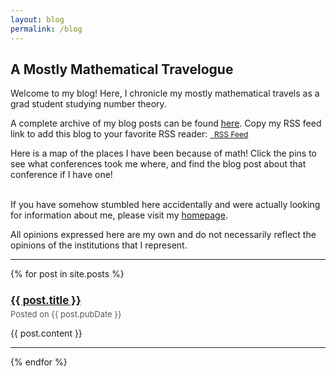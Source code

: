 ```yaml
---
layout: blog
permalink: /blog
---
```


## A Mostly Mathematical Travelogue

Welcome to my blog!  Here, I chronicle my mostly mathematical travels as a grad student studying number theory.  

A complete archive of my blog posts can be found [here](https://zporat.github.io/archive.html).  Copy my RSS feed link to add this blog to your favorite RSS reader: <a href="https://zporat.github.io/feed" class="button" style="font-size:12px;"><i class="fas fa-rss" aria-hidden="true"></i>&nbsp; RSS Feed</a>

Here is a map of the places I have been because of math!  Click the pins to see what conferences took me where, and find the blog post about that conference if I have one! 

<div id="map">
</div>
<script>
var map = L.map('map').setView([40, -96], 3.5);
L.tileLayer('https://basemaps.cartocdn.com/rastertiles/voyager/{z}/{x}/{y}{@2x}.png',{
tileSize: 512,
zoomOffset: -1,
minZoom: 1,
attribution: '&copy; <a href="https://www.openstreetmap.org/copyright">OpenStreetMap</a> Contributors | &copy; <a href="https://carto.com/attributions">CARTO</a>',
crossOrigin: true
}).addTo(map);

var marker = L.marker([42.38671656025372, -72.53139561620192]).addTo(map);
marker.bindPopup("<b>AMS Fall Eastern Sectional Meeting</b><br>University of Massachusetts, Amherst (2022)")

var marker = L.marker([41.813850048276755, -72.24530786395005]).addTo(map);
marker.bindPopup("<b>Connecticut Summer School in Number Theory Conference</b><br>University of Connecticut (2024, 2022, 2020)")

var marker = L.marker([42.81806585736163, -73.92945616036035]).addTo(map);
marker.bindPopup("<b>10th Annual Upstate Number Theory Conference </b><br>Union College (2021)")

var marker = L.marker([46.781893208622165, -71.27477458903167]).addTo(map);
marker.bindPopup("<b>Québec-Maine Number Theory Conference</b><br>Université Laval (2024) | <a href='https://zporat.github.io/2024/10/29/Maine-Quebec.html'>Blog Post</a>")

var marker = L.marker([36.12695329683634, -97.07361084686573]).addTo(map);
marker.bindPopup("<b>36th Automorphic Forms Workshop</b><br>Oklahoma State University (2024)")

var marker = L.marker([42.36040006373788, -71.09417772764208]).addTo(map);
marker.bindPopup("<b>ANTS XVI</b><br>Massachusetts Institute of Technology (2024) | <a href='https://zporat.github.io/2024/07/27/ANTS.html'>Blog Post</a>")

var marker = L.marker([32.23215218707289, -110.95356216073793]).addTo(map);
marker.bindPopup("<b>Arizona Winter School: Abelian Varieties</b><br>University of Arizona (2024) | <a href='https://zporat.github.io/2024/07/20/Mazur-and-Me.html'>Blog Post</a>")
</script>
<br>
If you have somehow stumbled here accidentally and were actually looking for information about me, please visit my [homepage](https://zporat.github.io). 

All opinions expressed here are my own and do not necessarily reflect the opinions of the institutions that I represent.  

---

{% for post in site.posts %}

<h3 style="font-size: 120%; margin-bottom: 3pt; padding-bottom: 0" ><a href="{{ post.url }}">{{ post.title }}</a></h3> 
<p style="color: #595959; font-size:13px; margin-top: 0; padding-top: 0"> Posted on {{ post.pubDate }} </p>
<p> {{ post.content }} </p>
   
---
{% endfor %}
